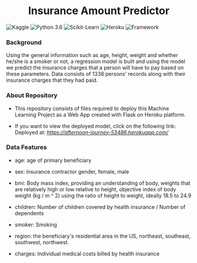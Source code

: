 <div align="center"><h1>Insurance Amount Predictor</h1></div>

![Kaggle](https://img.shields.io/badge/Dataset-Kaggle-blue) ![Python 3.6](https://img.shields.io/badge/Python-3.6-brightgreen) 
![Scikit-Learn](https://img.shields.io/badge/Library-Scikit_Learn-orange.svg) ![Heroku](https://img.shields.io/badge/Deployment-Heroku-yellow) 
![Framework](https://img.shields.io/badge/Web--Framework-Flask_1.1.2-green)

### Background
Using the general information such as age, height, weight and whether he/she is a smoker or not, a regression model is built and using the model we predict the insurance charges that a person will have to pay based on these parameters. Data consists of 1338 persons' records along with their insurance charges that they had paid.

### About Repository
- This repository consists of files required to deploy this Machine Learning Project as a Web App created with Flask on Heroku platform.

- If you want to view the deployed model, click on the following link:
Deployed at: _https://afternoon-journey-53486.herokuapp.com/_


### Data Features

- age: age of primary beneficiary

- sex: insurance contractor gender, female, male

- bmi: Body mass index, providing an understanding of body, weights that are relatively high or low relative to height,
objective index of body weight (kg / m ^ 2) using the ratio of height to weight, ideally 18.5 to 24.9

- children: Number of children covered by health insurance / Number of dependents

- smoker: Smoking

- region: the beneficiary's residential area in the US, northeast, southeast, southwest, northwest.

- charges: Individual medical costs billed by health insurance
 
